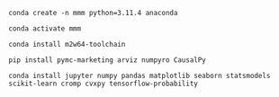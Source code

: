 `conda create -n mmm python=3.11.4 anaconda`

`conda activate mmm`

`conda install m2w64-toolchain`

`pip install pymc-marketing arviz numpyro CausalPy`

`conda install jupyter numpy pandas matplotlib seaborn statsmodels scikit-learn cromp cvxpy tensorflow-probability`
